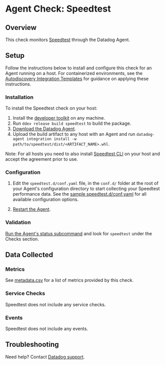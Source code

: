 # Agent Check: Speedtest

## Overview

This check monitors [Speedtest][1] through the Datadog Agent.

## Setup

Follow the instructions below to install and configure this check for an Agent running on a host. For containerized environments, see the [Autodiscovery Integration Templates][2] for guidance on applying these instructions.

### Installation

To install the Speedtest check on your host:

1. Install the [developer toolkit](https://docs.datadoghq.com/developers/integrations/new_check_howto/#developer-toolkit) on any machine.
2. Run `ddev release build speedtest` to build the package.
3. [Download the Datadog Agent](https://app.datadoghq.com/account/settings#agent).
4. Upload the build artifact to any host with an Agent and run `datadog-agent integration install -w path/to/speedtest/dist/<ARTIFACT_NAME>.whl`.

Note: For all hosts you need to also install [Speedtest CLI](https://www.speedtest.net/apps/cli) on your host and accept the agreement prior to use.

### Configuration

1. Edit the `speedtest.d/conf.yaml` file, in the `conf.d/` folder at the root of your Agent's configuration directory to start collecting your Speedtest performance data. See the [sample speedtest.d/conf.yaml][3] for all available configuration options.

2. [Restart the Agent][4].

### Validation

[Run the Agent's status subcommand][5] and look for `speedtest` under the Checks section.

## Data Collected

### Metrics

See [metadata.csv][6] for a list of metrics provided by this check.

### Service Checks

Speedtest does not include any service checks.

### Events

Speedtest does not include any events.

## Troubleshooting

Need help? Contact [Datadog support][7].

[1]: https://www.speedtest.net/apps/cli
[2]: https://docs.datadoghq.com/agent/kubernetes/integrations/
[3]: https://github.com/DataDog/integrations-core/blob/master/speedtest/datadog_checks/speedtest/data/conf.yaml.example
[4]: https://docs.datadoghq.com/agent/guide/agent-commands/#start-stop-and-restart-the-agent
[5]: https://docs.datadoghq.com/agent/guide/agent-commands/#agent-status-and-information
[6]: https://github.com/DataDog/integrations-core/blob/master/speedtest/metadata.csv
[7]: https://docs.datadoghq.com/help/
